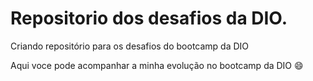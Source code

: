 # Repositorio dos desafios da DIO.
Criando repositório para os desafios do bootcamp da DIO

Aqui voce pode acompanhar a minha evolução no bootcamp da DIO :smile:
